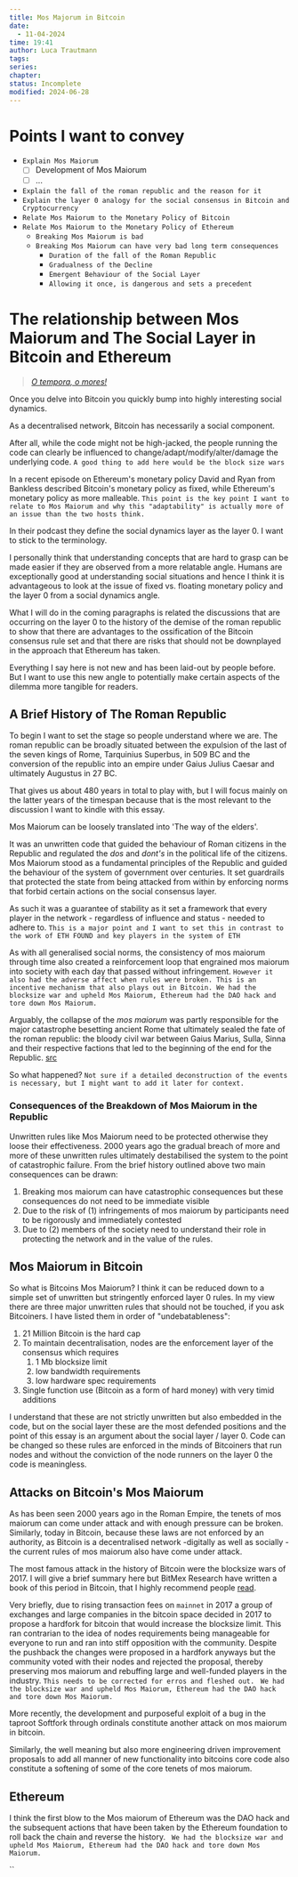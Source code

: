 ```yaml
---
title: Mos Majorum in Bitcoin
date:
  - 11-04-2024
time: 19:41
author: Luca Trautmann
tags: 
series: 
chapter: 
status: Incomplete
modified: 2024-06-28
---
```

# Points I want to convey
- `Explain Mos Maiorum`
	- [ ] Development of Mos Maiorum
	- [ ] ...
- `Explain the fall of the roman republic and the reason for it`
- `Explain the layer 0 analogy for the social consensus in Bitcoin and Cryptocurrency`
- `Relate Mos Maiorum to the Monetary Policy of Bitcoin`
- `Relate Mos Maiorum to the Monetary Policy of Ethereum`
	- `Breaking Mos Maiorum is bad`
	- `Breaking Mos Maiorum can have very bad long term consequences`
		- `Duration of the fall of the Roman Republic`
		- `Gradualness of the Decline`
		- `Emergent Behaviour of the Social Layer`
		- `Allowing it once, is dangerous and sets a precedent`


# The relationship between Mos Maiorum and The Social Layer in Bitcoin and Ethereum

> _[O tempora, o mores!](https://en.wikipedia.org/wiki/O_tempora,_o_mores!)_


Once you delve into Bitcoin you quickly bump into highly interesting social dynamics.

As a decentralised network, Bitcoin has necessarily a social component. 

After all, while the code might not be high-jacked, the people running the code can clearly be influenced to change/adapt/modify/alter/damage the underlying code. 
`A good thing to add here would be the block size wars`

In a recent episode on Ethereum's monetary policy David and Ryan from Bankless described Bitcoin's monetary policy as fixed, while Ethereum's monetary policy as more malleable. 
`This point is the key point I want to relate to Mos Maiorum and why this "adaptability" is actually more of an issue than the two hosts think.`

In their podcast they define the social dynamics layer as the layer 0. I want to stick to the terminology. 

I personally think that understanding concepts that are hard to grasp can be made easier if they are observed from a more relatable angle. Humans are exceptionally good at understanding social situations and hence I think it is advantageous to look at the issue of fixed vs. floating monetary policy and the layer 0 from a social dynamics angle. 

What I will do in the coming paragraphs is related the discussions that are occurring on the layer 0 to the history of the demise of the roman republic to show that there are advantages to the ossification of the Bitcoin consensus rule set and that there are risks that should not be downplayed in the approach that Ethereum has taken. 

Everything I say here is not new and has been laid-out by people before. But I want to use this new angle to potentially make certain aspects of the dilemma more tangible for readers. 

## A Brief History of The Roman Republic
To begin I want to set the stage so people understand where we are. The roman republic can be broadly situated between the expulsion of the last of the seven kings of Rome, Tarquinius Superbus, in 509 BC and the conversion of the republic into an empire under Gaius Julius Caesar and ultimately Augustus in 27 BC. 

That gives us about 480 years in total to play with, but I will focus mainly on the latter years of the timespan because that is the most relevant to the discussion I want to kindle with this essay. 

Mos Maiorum can be loosely translated into 'The way of the elders'. 

It was an unwritten code that guided the behaviour of Roman citizens in the Republic and regulated the *dos* and *dont's* in the political life of the citizens. Mos Maiorum stood as a fundamental principles of the Republic and guided the behaviour of the system of government over centuries. It set guardrails that protected the state from being attacked from within by enforcing norms that forbid certain actions on the social consensus layer. 

As such it was a guarantee of stability as it set a framework that every player in the network - regardless of influence and status - needed to adhere to. 
`This is a major point and I want to set this in contrast to the work of ETH FOUND and key players in the system of ETH`

As with all generalised social norms, the consistency of mos maiorum through time also created a reinforcement loop that engrained mos maiorum into society with each day that passed without infringement. 
`However it also had the adverse affect when rules were broken. This is an incentive mechanism that also plays out in Bitcoin. We had the blocksize war and upheld Mos Maiorum, Ethereum had the DAO hack and tore down Mos Maiorum.`



Arguably, the collapse of the _mos maiorum_ was partly responsible for the major catastrophe besetting ancient Rome that ultimately sealed the fate of the roman republic: the bloody civil war between Gaius Marius, Sulla, Sinna and their respective factions that led to the beginning of the end for the Republic. [src](https://figsinwinter.medium.com/mos-maiorum-on-the-crucial-importance-of-social-norms-f92d93e31520)

So what happened? 
`Not sure if a detailed deconstruction of the events is necessary, but I might want to add it later for context.`

### Consequences of the Breakdown of Mos Maiorum in the Republic
Unwritten rules like Mos Maiorum need to be protected otherwise they loose their effectiveness. 2000 years ago the gradual breach of more and more of these unwritten rules ultimately destabilised the system to the point of catastrophic failure. From the brief history outlined above two main consequences can be drawn:

1. Breaking mos maiorum can have catastrophic consequences but these consequences do not need to be immediate visible 
2. Due to the risk of (1) infringements of mos maiorum by participants need to be  rigorously and immediately contested  
3. Due to (2) members of the society need to understand their role in protecting the network and in the value of the rules. 

## Mos Maiorum in Bitcoin
So what is Bitcoins Mos Maiorum? I think it can be reduced down to a simple set of unwritten but stringently enforced layer 0 rules. In my view there are three major unwritten rules that should not be touched, if you ask Bitcoiners. I have listed them in order of "undebatableness": 

1. 21 Million Bitcoin is the hard cap
2. To maintain decentralisation, nodes are the enforcement layer of the consensus which requires
	1. 1 Mb blocksize limit
	2. low bandwidth requirements
	3. low hardware spec requirements
3. Single function use (Bitcoin as a form of hard money) with very timid additions

I understand that these are not strictly unwritten but also embedded in the code, but on the social layer these are the most defended positions and the point of this essay is an argument about the social layer / layer 0. Code can be changed so these rules are enforced in the minds of Bitcoiners that run nodes and without the conviction of the node runners on the layer 0 the code is meaningless.  

## Attacks on Bitcoin's Mos Maiorum 
As has been seen 2000 years ago in the Roman Empire, the tenets of mos maiorum can come under attack and with enough pressure can be broken. Similarly, today in Bitcoin, because these laws are not enforced by an authority, as Bitcoin is a decentralised network -digitally as well as socially - the current rules of mos maiorum also have come under attack. 

The most famous attack in the history of Bitcoin were the blocksize wars of 2017. I will give a brief summary here but BitMex Research have written a book of this period in Bitcoin, that I highly recommend people [read](https://blog.bitmex.com/the-blocksize-war/). 

Very briefly, due to rising transaction fees on `mainnet` in 2017 a group of exchanges and large companies in the bitcoin space decided in 2017 to propose a hardfork for bitcoin that would increase the blocksize limit. This ran contrarian to the idea of nodes requirements being manageable for everyone to run and ran into stiff opposition with the community. Despite the pushback the changes were proposed in a hardfork anyways but the community voted with their nodes and rejected the proposal, thereby preserving mos maiorum and rebuffing large and well-funded players in the industry. 
`This needs to be corrected for erros and fleshed out. `
`We had the blocksize war and upheld Mos Maiorum, Ethereum had the DAO hack and tore down Mos Maiorum.`

More recently, the development and purposeful exploit of a bug in the taproot Softfork through ordinals constitute another attack on mos maiorum in bitcoin. 

Similarly, the well meaning but also more engineering driven improvement proposals to add all manner of new functionality into bitcoins core code also constitute a softening of some of the core tenets of mos maiorum. 


## Ethereum
I think the first blow to the Mos maiorum of Ethereum was the DAO hack and the subsequent actions that have been taken by the Ethereum foundation to roll back the chain and reverse the history. 
` We had the blocksize war and upheld Mos Maiorum, Ethereum had the DAO hack and tore down Mos Maiorum.`

``







